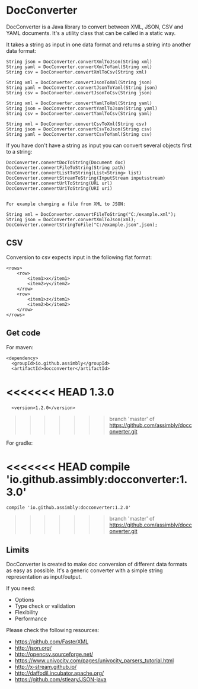 # DocConverter

DocConverter is a Java library to convert between XML, JSON, CSV and YAML documents. It's a utility class that can be called in a static way.

It takes a string as input in one data format and returns a string into another data format:

	String json = DocConverter.convertXmlToJson(String xml) 
	String yaml = DocConverter.convertXmlToYaml(String xml)
	String csv = DocConverter.convertXmlToCsv(String xml)
	
	String xml = DocConverter.convertJsonToXml(String json)
	String yaml = DocConverter.convertJsonToYaml(String json)
	String csv = DocConverter.convertJsonToCsv(String json)
	
	String xml = DocConverter.convertYamlToXml(String yaml)
	String json = DocConverter.convertYamlToJson(String yaml)
	String csv = DocConverter.convertYamlToCsv(String yaml)

	String xml = DocConverter.convertCsvToXml(String csv)
	String json = DocConverter.convertCsvToJson(String csv)
	String yaml = DocConverter.convertCsvToYaml(String csv)

If you have don't have a string as input you can convert several objects first to a string:

	DocConverter.convertDocToString(Document doc)
	DocConverter.convertFileToString(String path)
	DocConverter.convertListToString(List<String> list) 
	DocConverter.convertStreamToString(InputStream inputsstream)
	DocConverter.convertUrlToString(URL url)
	DocConverter.convertUriToString(URI uri)	
	 
	
	For example changing a file from XML to JSON:
		
	String xml = DocConverter.convertFileToString("C:/example.xml");
	String json = DocConverter.convertXmlToJson(xml);
	DocConverter.convertStringToFile("C:/example.json",json);
		
## CSV

Conversion to csv expects input in the following flat format:

	<rows>
		<row>
			<item1>x</item1>
			<item2>y</item2>
		</row>		
		<row>
			<item1>z</item1>
			<item2>b</item2>
		</row>		
	</rows>

		
## Get code

For maven:

	<dependency>
	  <groupId>io.github.assimbly</groupId>
	  <artifactId>docconverter</artifactId>
<<<<<<< HEAD
	  <version>1.3.0</version>
=======
	  <version>1.2.0</version>
>>>>>>> branch 'master' of https://github.com/assimbly/docconverter.git
	</dependency>	
	
For gradle:

<<<<<<< HEAD
	compile 'io.github.assimbly:docconverter:1.3.0'	
=======
	compile 'io.github.assimbly:docconverter:1.2.0'	
>>>>>>> branch 'master' of https://github.com/assimbly/docconverter.git

## Limits	

DocConverter is created to make doc conversion of different data formats as easy as possible. 
It's a generic converter with a simple string representation as input/output. 

If you need:

* Options
* Type check or validation
* Flexibility
* Performance

Please check the following resources:
	
* https://github.com/FasterXML	
* http://json.org/
* http://opencsv.sourceforge.net/
* https://www.univocity.com/pages/univocity_parsers_tutorial.html
* http://x-stream.github.io/
* http://daffodil.incubator.apache.org/
* https://github.com/stleary/JSON-java


	
